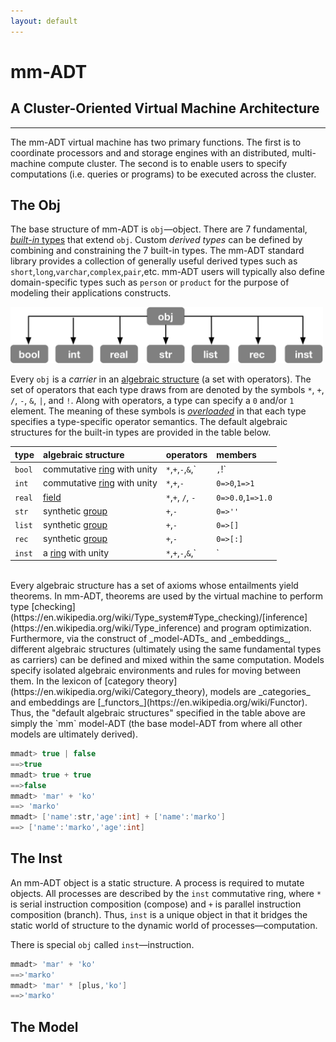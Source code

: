 ```yaml
---
layout: default
---
```


# mm-ADT
## A Cluster-Oriented Virtual Machine Architecture

---

The mm-ADT virtual machine has two primary functions. The first is to coordinate processors and and storage engines with an distributed, multi-machine compute cluster. The second is to enable users to specify computations (i.e. queries or programs) to be executed across the cluster.

## The Obj

The base structure of mm-ADT is `obj`&mdash;object. There are 7 fundamental, [_built-in_ types](https://en.wikipedia.org/wiki/Primitive_data_type) that extend `obj`. Custom _derived types_ can be defined by combining and constraining the 7 built-in types. The mm-ADT standard library provides a collection of generally useful derived types such as `short`,`long`,`varchar`,`complex`,`pair`,etc. mm-ADT users will typically also define domain-specific types such as `person` or `product` for the purpose of modeling their applications constructs.

<img src="assets/images/theory/obj-types.png" width="500"/>

Every `obj` is a _carrier_ in an [algebraic structure](https://en.wikipedia.org/wiki/Algebraic_structure) (a set with operators). The set of operators that each type draws from are denoted by the symbols `*`, `+`, `/`, `-`, `&`, `|`, and `!`. Along with operators, a type can specify a `0` and/or `1` element. The meaning of these symbols is [_overloaded_](https://en.wikipedia.org/wiki/Operator_overloading) in that each type specifies a type-specific operator semantics. The default algebraic structures for the built-in types are provided in the table below.

| type   | algebraic structure         | operators               | members               |
| :------|:--------------------------- | :---------------------- | :-------------------- |
| `bool` | commutative [ring](https://en.wikipedia.org/wiki/Ring_(mathematics)) with unity | `*`,`+`,`-`,`&`,`|`,`!` | `0=>false`,`1=>true`  |
| `int`  | commutative [ring](https://en.wikipedia.org/wiki/Ring_(mathematics)) with unity | `*`,`+`,`-`             | `0=>0`,`1=>1`         |
| `real` | [field](https://en.wikipedia.org/wiki/Field_(mathematics))                      | `*`,`+`, `/`, `-`       | `0=>0.0`,`1=>1.0`     |
| `str`  | synthetic [group](https://en.wikipedia.org/wiki/Group_(mathematics))            | `+`,`-`                 | `0=>''`               |
| `list` | synthetic [group](https://en.wikipedia.org/wiki/Group_(mathematics))            | `+`,`-`                 | `0=>[]`               |
| `rec`  | synthetic [group](https://en.wikipedia.org/wiki/Group_(mathematics))            | `+`,`-`                 | `0=>[:]`              |
| `inst` | a [ring](https://en.wikipedia.org/wiki/Ring_(mathematics)) with unity           | `*`,`+`,`-`,`&`,`|`     | `0=>[none]`,`1=>[id]` |

<br/>
Every algebraic structure has a set of axioms whose entailments yield theorems. In mm-ADT, theorems are used by the virtual machine to perform type [checking](https://en.wikipedia.org/wiki/Type_system#Type_checking)/[inference](https://en.wikipedia.org/wiki/Type_inference) and program optimization. Furthermore, via the construct of _model-ADTs_ and _embeddings_, different algebraic structures (ultimately using the same fundamental types as carriers) can be defined and mixed within the same computation. Models specify isolated algebraic environments and rules for moving between them. In the lexicon of [category theory](https://en.wikipedia.org/wiki/Category_theory), models are _categories_ and embeddings are [_functors_](https://en.wikipedia.org/wiki/Functor). Thus, the "default algebraic structures" specified in  the table above are simply the `mm` model-ADT (the base model-ADT from where all other models are ultimately derived).

```groovy
mmadt> true | false
==>true
mmadt> true + true
==>false
mmadt> 'mar' + 'ko'
==> 'marko'
mmadt> ['name':str,'age':int] + ['name':'marko']
==> ['name':'marko','age':int]
```

## The Inst

An mm-ADT object is a static structure. A process is required to mutate objects. All processes are described by the `inst` commutative ring, where `*` is serial instruction composition (compose) and `+` is parallel instruction composition (branch). Thus, `inst` is a unique object in that it bridges the static world of structure to the dynamic world of processes&mdash;computation.

There is special `obj` called `inst`&mdash;instruction.

```groovy
mmadt> 'mar' + 'ko'
==>'marko'
mmadt> 'mar' * [plus,'ko']
==>'marko'
```

## The Model
